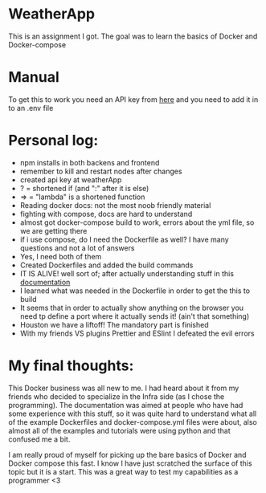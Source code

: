 # WeatherApp

This is an assignment I got. The goal was to learn the basics of Docker and Docker-compose

# Manual

To get this to work you need an API key from [here](https://openweathermap.org/) and you need to add it in to an .env file

# Personal log:

- npm installs in both backens and frontend
- remember to kill and restart nodes after changes
- created api key at weatherApp
- ? = shortened if (and ":" after it is else)
- => = "lambda" is a shortened function
- Reading docker docs: not the most noob friendly material
- fighting with compose, docs are hard to understand
- almost got docker-compose build to work, errors about the yml file, so we are getting there
- if i use compose, do I need the Dockerfile as well? I have many questions and not a lot of answers
- Yes, I need both of them
- Created Dockerfiles and added the build commands
- IT IS ALIVE! well sort of; after actually understanding stuff in this [documentation](http://www.summa.com/blog/docker-for-developers-composing-multi-container-networks)
- I learned what was needed in the Dockerfile in order to get the this to build
- It seems that in order to actually show anything on the browser you need tp define a port where it actually sends it! (ain't that something)
- Houston we have a liftoff! The mandatory part is finished
- With my friends VS plugins Prettier and ESlint I defeated the evil errors

# My final thoughts:

This Docker business was all new to me. I had heard about it from my friends who decided to specialize in the Infra side (as I chose the programming). The documentation was aimed at people who have had some experience with this stuff, so it was quite hard to understand what all of the example Dockerfiles and docker-compose.yml files were about, also almost all of the examples and tutorials were using python and that confused me a bit.

I am really proud of myself for picking up the bare basics of Docker and Docker compose this fast. I know I have just scratched the surface of this topic but it is a start. This was a great way to test my capabilities as a programmer <3
